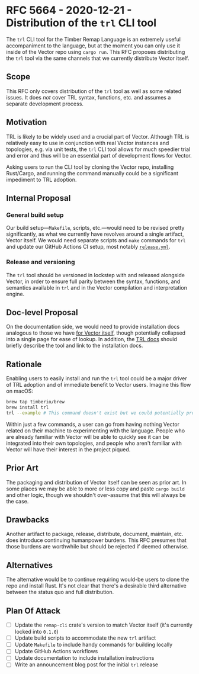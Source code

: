 # RFC 5664 - 2020-12-21 - Distribution of the `trl` CLI tool

The `trl` CLI tool for the Timber Remap Language is an extremely useful accompaniment to the
language, but at the moment you can only use it inside of the Vector repo using `cargo run`. This
RFC proposes distributing the `trl` tool via the same channels that we currently distribute Vector
itself.

## Scope

This RFC only covers distribution of the `trl` tool as well as some related issues. It does *not*
cover TRL syntax, functions, etc. and assumes a separate development process.

## Motivation

TRL is likely to be widely used and a crucial part of Vector. Although TRL is relatively easy to use
in conjunction with real Vector instances and topologies, e.g. via unit tests, the `trl` CLI tool
allows for much speedier trial and error and thus will be an essential part of development flows
for Vector.

Asking users to run the CLI tool by cloning the Vector repo, installing Rust/Cargo, and running
the command manually could be a significant impediment to TRL adoption.

## Internal Proposal

### General build setup

Our build setup—`Makefile`, scripts, etc.—would need to be revised pretty significantly, as what we
currently have revolves around a single artifact, Vector itself. We would need separate scripts and
`make` commands for `trl` and update our GitHub Actions CI setup, most notably
[`release.yml`][release_yml].

### Release and versioning

The `trl` tool should be versioned in lockstep with and released alongside Vector, in order to
ensure full parity between the syntax, functions, and semantics available in `trl` and in the Vector
compilation and interpretation engine.

## Doc-level Proposal

On the documentation side, we would need to provide installation docs analogous to those we have
[for Vector itself][vector_install], though potentially collapsed into a single page for ease of
lookup. In addition, the [TRL docs][trl_docs] should briefly describe the tool and link to the
installation docs.

## Rationale

Enabling users to easily install and run the `trl` tool could be a major driver of TRL adoption and
of immediate benefit to Vector users. Imagine this flow on macOS:

```bash
brew tap timberio/brew
brew install trl
trl --example # This command doesn't exist but we could potentially provide something like this
```

Within just a few commands, a user can go from having nothing Vector related on their machine to
experimenting with the language. People who are already familiar with Vector will be able to quickly
see it can be integrated into their own topologies, and people who aren't familiar with Vector will
have their interest in the project piqued.

## Prior Art

The packaging and distribution of Vector itself can be seen as prior art. In some places we may be
able to more or less copy and paste `cargo build` and other logic, though we shouldn't over-assume
that this will always be the case.

## Drawbacks

Another artifact to package, release, distribute, document, maintain, etc. does introduce continuing
humanpower burdens. This RFC presumes that those burdens are worthwhile but should be rejected if
deemed otherwise.

## Alternatives

The alternative would be to continue requiring would-be users to clone the repo and install Rust.
It's not clear that there's a desirable third alternative between the status quo and full
distribution.

## Plan Of Attack

- [ ] Update the `remap-cli` crate's version to match Vector itself (it's currently locked into `0.1.0`)
- [ ] Update build scripts to accommodate the new `trl` artifact
- [ ] Update `Makefile` to include handy commands for building locally
- [ ] Update GitHub Actions workflows
- [ ] Update documentation to include installation instructions
- [ ] Write an announcement blog post for the initial `trl` release

[release_yml]: https://github.com/timberio/vector/blob/master/.github/workflows/release.yml
[trl_docs]: https://vector.dev/docs/reference/remap
[vector_install]: https://vector.dev/docs/setup/installation
